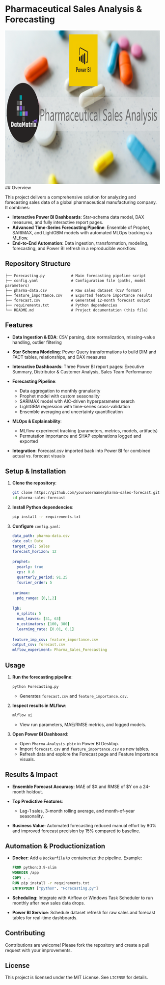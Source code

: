 # Pharmaceutical Sales Analysis & Forecasting
<img src="https://github.com/sssingh/pharmaceutical-sales-analysis-powerbi/blob/main/images/pharma-title-image.png?raw=true" width="1000" height="500" />
## Overview

This project delivers a comprehensive solution for analyzing and forecasting sales data of a global pharmaceutical manufacturing company. It combines:

* **Interactive Power BI Dashboards**: Star-schema data model, DAX measures, and fully interactive report pages.
* **Advanced Time-Series Forecasting Pipeline**: Ensemble of Prophet, SARIMAX, and LightGBM models with automated MLOps tracking via MLflow.
* **End-to-End Automation**: Data ingestion, transformation, modeling, forecasting, and Power BI refresh in a reproducible workflow.

## Repository Structure

```
├── Forecasting.py            # Main forecasting pipeline script
├── config.yaml               # Configuration file (paths, model parameters)
├── pharma-data.csv           # Raw sales dataset (CSV format)
├── feature_importance.csv    # Exported feature importance results
├── forecast.csv              # Generated 12-month forecast output
├── requirements.txt          # Python dependencies
└── README.md                 # Project documentation (this file)
```

## Features

* **Data Ingestion & EDA**: CSV parsing, date normalization, missing-value handling, outlier filtering
* **Star Schema Modeling**: Power Query transformations to build DIM and FACT tables, relationships, and DAX measures
* **Interactive Dashboards**: Three Power BI report pages: Executive Summary, Distributor & Customer Analysis, Sales Team Performance
* **Forecasting Pipeline**:

  * Data aggregation to monthly granularity
  * Prophet model with custom seasonality
  * SARIMAX model with AIC-driven hyperparameter search
  * LightGBM regression with time-series cross-validation
  * Ensemble averaging and uncertainty quantification
* **MLOps & Explainability**:

  * MLflow experiment tracking (parameters, metrics, models, artifacts)
  * Permutation importance and SHAP explanations logged and exported
* **Integration**: Forecast.csv imported back into Power BI for combined actual vs. forecast visuals

## Setup & Installation

1. **Clone the repository**:

   ```bash
   git clone https://github.com/yourusername/pharma-sales-forecast.git
   cd pharma-sales-forecast
   ```

2. **Install Python dependencies**:

   ```bash
   pip install -r requirements.txt
   ```

3. **Configure** `config.yaml`:

   ```yaml
   data_path: pharma-data.csv
   date_col: Date
   target_col: Sales
   forecast_horizon: 12

   prophet:
     yearly: true
     cps: 0.8
     quarterly_period: 91.25
     fourier_order: 5

   sarimax:
     pdq_range: [0,1,2]

   lgb:
     n_splits: 5
     num_leaves: [31, 63]
     n_estimators: [100, 300]
     learning_rate: [0.01, 0.1]

   feature_imp_csv: feature_importance.csv
   output_csv: forecast.csv
   mlflow_experiment: Pharma_Sales_Forecasting
   ```

## Usage

1. **Run the forecasting pipeline**:

   ```bash
   python Forecasting.py
   ```

   * Generates `forecast.csv` and `feature_importance.csv`.

2. **Inspect results in MLflow**:

   ```bash
   mlflow ui
   ```

   * View run parameters, MAE/RMSE metrics, and logged models.

3. **Open Power BI Dashboard**:

   * Open `Pharma-Analysis.pbix` in Power BI Desktop.
   * Import `forecast.csv` and `feature_importance.csv` as new tables.
   * Refresh data and explore the Forecast page and Feature Importance visuals.

## Results & Impact

* **Ensemble Forecast Accuracy**: MAE of \$X and RMSE of \$Y on a 24-month holdout.
* **Top Predictive Features**:

  * Lag-1 sales, 3-month rolling average, and month-of-year seasonality.
* **Business Value**: Automated forecasting reduced manual effort by 80% and improved forecast precision by 15% compared to baseline.

## Automation & Productionization

* **Docker**: Add a `Dockerfile` to containerize the pipeline. Example:

  ```dockerfile
  FROM python:3.9-slim
  WORKDIR /app
  COPY . .
  RUN pip install -r requirements.txt
  ENTRYPOINT ["python", "Forecasting.py"]
  ```

* **Scheduling**: Integrate with Airflow or Windows Task Scheduler to run monthly after new sales data drops.

* **Power BI Service**: Schedule dataset refresh for raw sales and forecast tables for real-time dashboards.

## Contributing

Contributions are welcome! Please fork the repository and create a pull request with your improvements.

## License

This project is licensed under the MIT License. See `LICENSE` for details.
